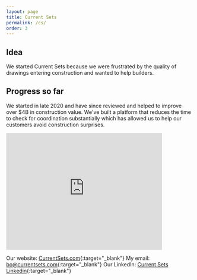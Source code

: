 ```yaml
---
layout: page
title: Current Sets
permalink: /cs/
order: 3
---
```

## Idea
We started Current Sets because we were frustrated by the quality of drawings entering construction and wanted to help builders.

## Progress so far
We started in late 2020 and have since reviewed and helped to improve over $4B in construction value. We've built a platform that reduces the time to check for coordination substantially which has allowed us to help our customers avoid construction surprises.

<iframe width="420" height="315" src="https://www.youtube.com/watch?v=wLwdfaJvHSo" frameborder="0" allowfullscreen align="center"></iframe>


Our website: [CurrentSets.com](https://currentsets.com/){:target="_blank"}
My email: [bo@currentsets.com](mailto:bo@currentsets.com){:target="_blank"}
Our LinkedIn: [Current Sets Linkedin](https://www.linkedin.com/company/currentsets/){:target="_blank"}
